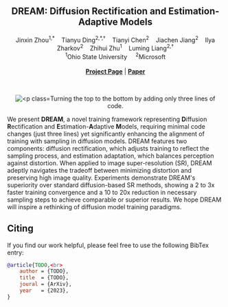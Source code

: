 <p align="center">

  <h2 align="center"><b>DREAM</b>: Diffusion Rectification and Estimation-Adaptive Models</h2>
  <p align="center">
    <a style="text-decoration:none" href="https://scholar.google.com/citations?user=XR5CQJcAAAAJ">
                       Jinxin Zhou</a><sup>1,*</sup>
    &nbsp;&nbsp;
    <a style="text-decoration:none" href="https://www.tianyuding.com/">
                        Tianyu Ding</a><sup>2,*,&dagger;</sup>
    &nbsp;&nbsp;
    <a style="text-decoration:none" href="https://scholar.google.com/citations?user=2BahjdkAAAAJ&hl=en">
                       Tianyi Chen</a><sup>2</sup>
    &nbsp;&nbsp;
    <a style="text-decoration:none" href="http://www.jiachenjiang.com/">
                    Jiachen Jiang</a><sup>2</sup>
    &nbsp;&nbsp;
    <a style="text-decoration:none" href="https://www.microsoft.com/applied-sciences/people/ilya-zharkov">
                    Ilya Zharkov</a><sup>2</sup>
    &nbsp;&nbsp;
    <a style="text-decoration:none" href="https://zhihuizhu.github.io">
                     Zhihui Zhu</a><sup>1</sup>
    &nbsp;&nbsp;
    <a style="text-decoration:none" href="https://sites.google.com/site/lumingliangshomepage/">
                     Luming Liang</a><sup>2,&dagger;</sup>
    <br>
    <sup>1</sup>Ohio State University &nbsp;&nbsp;&nbsp; <sup>2</sup>Microsoft
    <br>
    </br>
  <a href="https://www.tianyuding.com/project-pages/DREAM/"><strong>Project Page</strong></a> | <a href="https://www.tianyuding.com/project-pages/DREAM/"><strong>Paper</strong></a>
  </p>
</p>
<div align="center">
  <br>
  <img src="./teaser.png" alt="<p class="text-center" style="padding-top: 15px; margin-bottom: -3px;">Turning the top to the bottom by adding only three lines of code.</p>
</div>

We present **DREAM**, a novel training framework representing **D**iffusion **R**ectification and **E**stimation-**A**daptive **M**odels, requiring minimal code changes (just three lines) yet significantly enhancing the alignment of training with sampling in diffusion models. DREAM features two components: diffusion rectification, which adjusts training to reflect the sampling process, and estimation adaptation, which balances perception against distortion. When applied to image super-resolution (SR), DREAM adeptly navigates the tradeoff between minimizing distortion and preserving high image quality. Experiments demonstrate DREAM's superiority over standard diffusion-based SR methods, showing a 2 to 3x faster training convergence and a 10 to 20x reduction in necessary sampling steps to achieve comparable or superior results. We hope DREAM will inspire a rethinking of diffusion model training paradigms.
 
## Citing
If you find our work helpful, please feel free to use the following BibTex entry:
```BibTeX
@article{TODO,<br>
    author = {TODO},
    title  = {TODO},
    joural = {ArXiv},
    year   = {2023},
}
```

